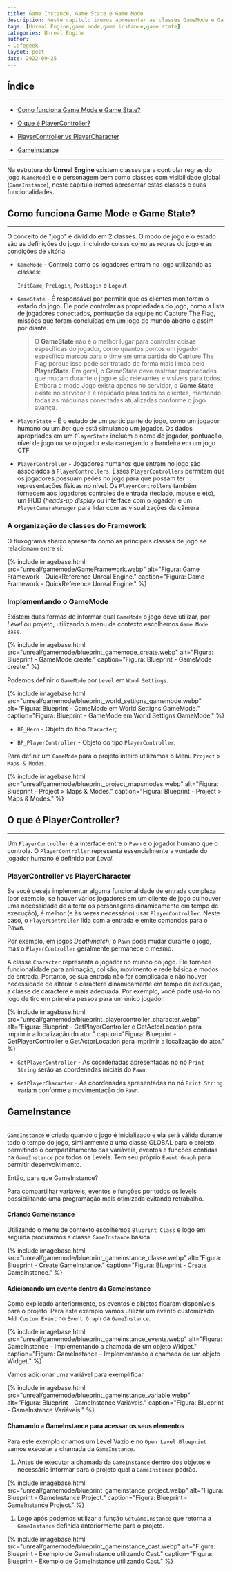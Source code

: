 ```yaml
---
title: Game Instance, Game State e Game Mode
description: Neste capítulo iremos apresentar as classes GameMode e GameInstance com suas funcionalidades.
tags: [Unreal Engine,game mode,game instance,game state]
categories: Unreal Engine
author: 
- Cafegeek
layout: post
date: 2022-09-25 
---
```


## Índice

***

- [Como funciona Game Mode e Game State?](#como-funciona-game-mode-e-game-state)

- [O que é PlayerController?](#o-que-é-playercontroller)

- [PlayerController vs PlayerCharacter](#playercontroller-vs-playercharacter)

- [GameInstance](#gameinstance)

***

Na estrutura do **Unreal Engine** existem classes para controlar regras do jogo (`GameMode`) e o personagem bem como classes com visibilidade global (`GameInstance`), neste capítulo iremos apresentar estas classes e suas funcionalidades.

## Como funciona Game Mode e Game State?

***

O conceito de "jogo" é dividido em 2 classes. O modo de jogo e o estado são as definições do jogo, incluindo coisas como as regras do jogo e as condições de vitória.

- `GameMode` - Controla como os jogadores entram no jogo utilizando as classes:

    `InitGame`, `PreLogin`, `PostLogin` e `Logout`.
- `GameState` - É responsável por permitir que os clientes monitorem o estado do jogo.  Ele pode controlar as propriedades do jogo, como a lista de jogadores conectados, pontuação da equipe no Capture The Flag, missões que foram concluídas em um jogo de mundo aberto e assim por diante.

  >O **GameState** não é o melhor lugar para controlar coisas específicas do jogador, como quantos pontos um jogador específico marcou para o time em uma partida do Capture The Flag porque isso pode ser tratado de forma mais limpa pelo **PlayerState**. Em geral, o GameState deve rastrear propriedades que mudam durante o jogo e são relevantes e visíveis para todos. Embora o modo Jogo exista apenas no servidor, o **Game State** existe no servidor e é replicado para todos os clientes, mantendo todas as máquinas conectadas atualizadas conforme o jogo avança.

- `PlayerState` - É o estado de um participante do jogo, como um jogador humano ou um *bot* que está simulando um jogador. Os dados apropriados em um `PlayerState` incluem o nome do jogador, pontuação, nível de jogo ou se o jogador esta carregando a bandeira em um jogo CTF.

- `PlayerController` -
Jogadores humanos que entram no jogo são associados a `PlayerControllers`. Esses `PlayerControllers` permitem que os jogadores possuam peões no jogo para que possam ter representações físicas no nível. Os `PlayerControllers` também fornecem aos jogadores controles de entrada (teclado, mouse e etc), um HUD (*heads-up display* ou interface com o jogador) e um `PlayerCameraManager` para lidar com as visualizações da câmera.

### A organização de classes do Framework

O fluxograma abaixo apresenta como as principais classes de jogo se relacionam entre si.

{% include imagebase.html
    src="unreal/gamemode/GameFramework.webp"
    alt="Figura: Game Framework - QuickReference Unreal Engine."
    caption="Figura: Game Framework - QuickReference Unreal Engine."
%}

### Implementando o GameMode

Existem duas formas de informar qual `GameMode` o jogo deve utilizar, por *Level* ou projeto, utilizando o menu de contexto escolhemos `Game Mode Base`.

{% include imagebase.html
    src="unreal/gamemode/blueprint_gamemode_create.webp"
    alt="Figura: Blueprint - GameMode create."
    caption="Figura: Blueprint - GameMode create."
%}

Podemos definir o `GameMode` por `Level` em `Word Settings`.

{% include imagebase.html
    src="unreal/gamemode/blueprint_world_settigns_gamemode.webp"
    alt="Figura: Blueprint - GameMode em World Settigns GameMode."
    caption="Figura: Blueprint - GameMode em World Settigns GameMode."
%}

- `BP_Hero` - Objeto do tipo `Character`;

- `BP_PlayerController` - Objeto do tipo `PlayerController`.

Para definir um `GameMode` para o projeto inteiro utilizamos o Menu `Project` > `Maps & Modes`.

{% include imagebase.html
    src="unreal/gamemode/blueprint_project_mapsmodes.webp"
    alt="Figura: Blueprint - Project > Maps & Modes."
    caption="Figura: Blueprint - Project > Maps & Modes."
%}

## O que é PlayerController?

***

Um `PlayerController` é a interface entre o `Pawn` e o jogador humano que o controla. O `PlayerController` representa essencialmente a vontade do jogador humano é definido por *Level*.

### PlayerController vs  PlayerCharacter

Se você deseja implementar alguma funcionalidade de entrada complexa (por exemplo, se houver vários jogadores em um cliente de jogo ou houver uma necessidade de alterar os personagens dinamicamente em tempo de execução), é melhor (e às vezes necessário) usar `PlayerController`. Neste caso, o `PlayerController` lida com a entrada e emite comandos para o Pawn.

Por exemplo, em jogos *Deathmatch*, o `Pawn` pode mudar durante o jogo, mas o `PlayerController` geralmente permanece o mesmo.

A classe `Character` representa o jogador no mundo do jogo. Ele fornece funcionalidade para animação, colisão, movimento e rede básica e modos de entrada. Portanto, se sua entrada não for complicada e não houver necessidade de alterar o caractere dinamicamente em tempo de execução, a classe de caractere é mais adequada. Por exemplo, você pode usá-lo no jogo de tiro em primeira pessoa para um único jogador.

{% include imagebase.html
    src="unreal/gamemode/blueprint_playercontroller_character.webp"
    alt="Figura: Blueprint - GetPlayerController e GetActorLocation para imprimir a localização do ator."
    caption="Figura: Blueprint - GetPlayerController e GetActorLocation para imprimir a localização do ator."
%}

- `GetPlayerController` - As coordenadas apresentadas no nó `Print String` serão as coordenadas iniciais do `Pawn`;

- `GetPlayerCharacter` - As coordenadas apresentadas no nó `Print String` variam conforme a movimentação do `Pawn`.

## GameInstance

***

`GameInstance` é criada quando o jogo é inicializado e ela será válida durante todo o tempo do jogo, similarmente a uma classe GLOBAL para o projeto, permitindo o compartilhamento das variáveis, eventos e funções contidas na `GameInstance` por todos os Levels.
Tem seu próprio `Event Graph` para permitir desenvolvimento.  

Então, para que GameInstance?

Para compartilhar variáveis, eventos e funções por todos os levels possibilitando uma programação mais otimizada evitando retrabalho.

#### Criando GameInstance

Utilizando o menu de contexto escolhemos `Bluprint Class` e logo em seguida procuramos a classe `GameInstance` básica.

{% include imagebase.html
    src="unreal/gamemode/blueprint_gameinstance_classe.webp"
    alt="Figura: Blueprint - Create GameInstance."
    caption="Figura: Blueprint - Create GameInstance."
%}

#### Adicionando um evento dentro da GameInstance

Como explicado anteriormente, os eventos e objetos ficaram disponíveis para o projeto. Para este exemplo vamos utilizar um evento customizado `Add Custom Event` no `Event Graph` da `GameInstance`.

{% include imagebase.html
    src="unreal/gamemode/blueprint_gameinstance_events.webp"
    alt="Figura: GameInstance - Implementando a chamada de um objeto Widget."
    caption="Figura: GameInstance - Implementando a chamada de um objeto Widget."
%}

Vamos adicionar uma variável para exemplificar.

{% include imagebase.html
    src="unreal/gamemode/blueprint_gameinstance_variable.webp"
    alt="Figura: Blueprint - GameInstance Variáveis."
    caption="Figura: Blueprint - GameInstance Variáveis."
%}

#### Chamando a GameInstance para acessar os seus elementos

Para este exemplo criamos um Level Vazio e no `Open Level Blueprint` vamos executar a chamada da `GameInstance`.

1. Antes de executar a chamada da `GameInstance` dentro dos objetos é necessário informar para o projeto qual a `GameInstance` padrão.

{% include imagebase.html
    src="unreal/gamemode/blueprint_gameinstance_project.webp"
    alt="Figura: Blueprint - GameInstance Project."
    caption="Figura: Blueprint - GameInstance Project."
%}

1. Logo após podemos utilizar a função `GetGameInstance` que retorna a `GameInstance` definida anteriormente para o projeto.

{% include imagebase.html
    src="unreal/gamemode/blueprint_gameinstance_cast.webp"
    alt="Figura: Blueprint - Exemplo de GameInstance utilizando Cast."
    caption="Figura: Blueprint - Exemplo de GameInstance utilizando Cast."
%}
